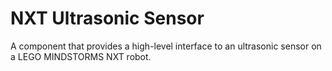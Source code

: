 # NXT Ultrasonic Sensor

A component that provides a high-level interface to an ultrasonic sensor on a LEGO MINDSTORMS NXT robot.
